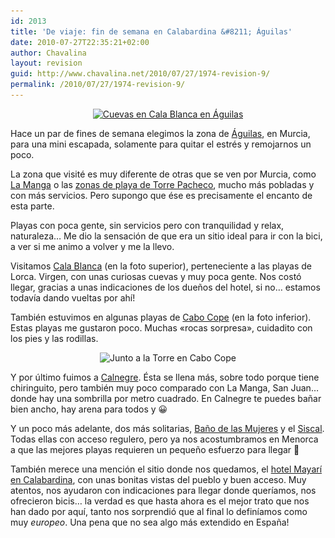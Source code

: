 ```yaml
---
id: 2013
title: 'De viaje: fin de semana en Calabardina &#8211; Águilas'
date: 2010-07-27T22:35:21+02:00
author: Chavalina
layout: revision
guid: http://www.chavalina.net/2010/07/27/1974-revision-9/
permalink: /2010/07/27/1974-revision-9/
---
```

<p style="text-align: center;">
  <a href="/imagenes/2010/07/cala-blanca.jpg"><img class="aligncenter size-large wp-image-2004" title="Cala Blanca en Águilas" src="/imagenes/2010/07/cala-blanca-500x374.jpg" alt="Cuevas en Cala Blanca en Águilas" srcset="http://www.chavalina.net/imagenes/2010/07/cala-blanca-500x374.jpg 500w, http://www.chavalina.net/imagenes/2010/07/cala-blanca-300x224.jpg 300w, http://www.chavalina.net/imagenes/2010/07/cala-blanca.jpg 1016w" sizes="(max-width: 500px) 100vw, 500px" /></a>
</p>

<p style="text-align: left;">
  Hace un par de fines de semana elegimos la zona de <a href="http://maps.google.es/maps?f=q&source=s_q&hl=en&geocode=&q=Calabardina,+%C3%81guilas&sll=40.396764,-3.713379&sspn=8.246774,19.555664&ie=UTF8&hq=&hnear=Calabardina,+30889+%C3%81guilas,+Murcia&t=h&z=14" target="_blank">Águilas</a>, en Murcia, para una mini escapada, solamente para quitar el estrés y remojarnos un poco.
</p>

<p style="text-align: left;">
  La zona que visité es muy diferente de otras que se ven por Murcia, como <a href="http://maps.google.es/maps?f=q&source=s_q&hl=en&geocode=&q=Calabardina,+%C3%81guilas&sll=40.396764,-3.713379&sspn=8.246774,19.555664&ie=UTF8&hq=&hnear=Calabardina,+30889+%C3%81guilas,+Murcia&t=h&ll=37.646316,-0.716515&spn=0.134018,0.305557&z=12" target="_blank">La Manga</a> o las <a href="http://maps.google.es/maps?f=q&source=s_q&hl=en&geocode=&q=Calabardina,+%C3%81guilas&sll=40.396764,-3.713379&sspn=8.246774,19.555664&ie=UTF8&hq=&hnear=Calabardina,+30889+%C3%81guilas,+Murcia&ll=37.750629,-0.842514&spn=0.133829,0.305557&t=h&z=12" target="_blank">zonas de playa de Torre Pacheco</a>, mucho más pobladas y con más servicios. Pero supongo que ése es precisamente el encanto de esta parte.
</p>

<p style="text-align: left;">
  Playas con poca gente, sin servicios pero con tranquilidad y relax, naturaleza&#8230; Me dio la sensación de que era un sitio ideal para ir con la bici, a ver si me animo a volver y me la llevo.
</p>

<p style="text-align: left;">
  Visitamos <a href="http://maps.google.es/maps?f=q&source=s_q&hl=en&geocode=&q=Cala+Blanca,+Lorca&sll=40.396764,-3.713379&sspn=8.246774,19.555664&ie=UTF8&hq=&hnear=Cala+Blanca,+30800+Lorca,+Murcia&ll=37.483424,-1.462619&spn=0.004197,0.009549&t=h&z=17" target="_self">Cala Blanca</a> (en la foto superior), perteneciente a las playas de Lorca. Virgen, con unas curiosas cuevas y muy poca gente. Nos costó llegar, gracias a unas indicaciones de los dueños del hotel, si no&#8230; estamos todavía dando vueltas por ahí!
</p>

<p style="text-align: left;">
  También estuvimos en algunas playas de <a href="http://maps.google.es/maps?f=q&source=s_q&hl=en&geocode=&q=Cabo+Cope,+%C3%81guilas&sll=37.483424,-1.462619&sspn=0.004197,0.009549&ie=UTF8&hq=&hnear=Cabo+Cope&ll=37.437005,-1.484549&spn=0.0021,0.004774&t=h&z=18">Cabo Cope</a> (en la foto inferior). Estas playas me gustaron poco. Muchas «rocas sorpresa», cuidadito con los pies y las rodillas.
</p>

<p style="text-align: center;">
  <img class="aligncenter size-large wp-image-2009" title="Cabo Cope" src="/imagenes/2010/07/cabo-cope-500x375.jpg" alt="Junto a la Torre en Cabo Cope" srcset="http://www.chavalina.net/imagenes/2010/07/cabo-cope-500x375.jpg 500w, http://www.chavalina.net/imagenes/2010/07/cabo-cope-300x225.jpg 300w, http://www.chavalina.net/imagenes/2010/07/cabo-cope.jpg 1000w" sizes="(max-width: 500px) 100vw, 500px" />
</p>

<p style="text-align: left;">
  <p style="text-align: left;">
    Y por último fuimos a <a href="http://maps.google.es/maps?f=q&source=s_q&hl=en&geocode=&q=Ba%C3%B1o+de+las+Mujeres,+Lorca&sll=37.507071,-1.405938&sspn=0.268537,0.611115&g=Ba%C3%B1o+de+las+Mujeres,+Lorca&ie=UTF8&hq=&hnear=Ba%C3%B1o+de+las+Mujeres,+30800+Lorca,+Murcia&t=h&layer=c&cbll=37.507002,-1.415949&cbp=11,0,,0,5&photoid=po-1080397&ll=37.507002,-1.415949&spn=0.000949,0.004774&z=18" target="_blank">Calnegre</a>. Ésta se llena más, sobre todo porque tiene chiringuito, pero también muy poco comparado con La Manga, San Juan&#8230; donde hay una sombrilla por metro cuadrado. En Calnegre te puedes bañar bien ancho, hay arena para todos y 😀
  </p>
  
  <p style="text-align: left;">
    Y un poco más adelante, dos más solitarias, <a href="http://maps.google.es/maps?f=q&source=s_q&hl=en&geocode=&q=Ba%C3%B1o+de+las+Mujeres,+Lorca&sll=37.507071,-1.405938&sspn=0.268537,0.611115&ie=UTF8&hq=&hnear=Ba%C3%B1o+de+las+Mujeres,+30800+Lorca,+Murcia&t=h&layer=c&cbll=37.505802,-1.418449&cbp=11,0,,0,5&photoid=po-1627371&ll=37.505802,-1.418449&spn=0.000949,0.004774&z=18" target="_blank">Baño de las Mujeres</a> y el <a href="http://maps.google.es/maps?f=q&source=s_q&hl=en&geocode=&q=Ba%C3%B1o+de+las+Mujeres,+Lorca&sll=37.507071,-1.405938&sspn=0.268537,0.611115&g=Ba%C3%B1o+de+las+Mujeres,+Lorca&ie=UTF8&hq=&hnear=Ba%C3%B1o+de+las+Mujeres,+30800+Lorca,+Murcia&t=h&layer=c&cbll=37.503802,-1.425219&cbp=11,0,,0,5&photoid=po-4069834&ll=37.503802,-1.425219&spn=0.000949,0.004774&z=18" target="_blank">Siscal</a>. Todas ellas con acceso regulero, pero ya nos acostumbramos en Menorca a que las mejores playas requieren un pequeño esfuerzo para llegar 🙂
  </p>
  
  <p style="text-align: left;">
    También merece una mención el sitio donde nos quedamos, el <a href="http://11870.com/pro/hotel-mayari" target="_blank">hotel Mayarí en Calabardina</a>, con unas bonitas vistas del pueblo y buen acceso. Muy atentos, nos ayudaron con indicaciones para llegar donde queríamos, nos ofrecieron bicis&#8230; la verdad es que hasta ahora es el mejor trato que nos han dado por aquí, tanto nos sorprendió que al final lo definíamos como muy <em>europeo</em>. Una pena que no sea algo más extendido en España!
  </p>
  
  <p style="text-align: left;">